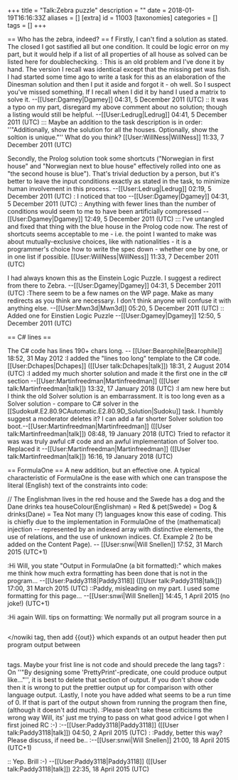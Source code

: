 +++
title = "Talk:Zebra puzzle"
description = ""
date = 2018-01-19T16:16:33Z
aliases = []
[extra]
id = 11003
[taxonomies]
categories = []
tags = []
+++

== Who has the zebra, indeed? ==
f
Firstly, I can't find a solution as stated.  The closed I got sastified all but one condition. It could be logic error on my part, but it would help if a list of all properties of all house as solved can be listed here for doublechecking.
: This is an old problem and I've done it by hand.  The version I recall was identical except that the missing pet was fish.  I had started some time ago to write a task for this as an elaboration of the Dinesman solution and then I put it aside and forgot it - oh well. So I suspect you've missed something. If I recall when I did it by hand I used a matrix to solve it.  --[[User:Dgamey|Dgamey]] 04:31, 5 December 2011 (UTC)
:: It was a typo on my part, disregard my above comment about no solution; though a listing would still be helpful. --[[User:Ledrug|Ledrug]] 04:41, 5 December 2011 (UTC)
::: Maybe an addition to the task description is in order: ''"Additionally, show the solution for all the houses. Optionally, show the soltion is unique."'' What do you think? [[User:WillNess|WillNess]] 11:33, 7 December 2011 (UTC)

Secondly, the Prolog solution took some shortcuts ("Norwegian in first house" and "Norwegian next to blue house" effectively rolled into one as "the second house is blue").  That's trivial deduction by a person, but it's better to leave the input conditions exactly as stated in the task, to minimize human involvement in this process. --[[User:Ledrug|Ledrug]] 02:19, 5 December 2011 (UTC)
: I noticed that too --[[User:Dgamey|Dgamey]] 04:31, 5 December 2011 (UTC)
:: Anything with fewer lines than the number of conditions would seem to me to have been artificially compressed --[[User:Dgamey|Dgamey]] 12:49, 5 December 2011 (UTC)
::: I've untangled and fixed that thing with the blue house in the Prolog code now. The rest of shortcuts seems acceptable to me - i.e. the point I wanted to make was about mutually-exclusive choices, like with nationalities - it is a programmer's choice how to write the spec down - whether one by one, or in one list if possible. [[User:WillNess|WillNess]] 11:33, 7 December 2011 (UTC)

I had always known this as the Einstein Logic Puzzle. I suggest a redirect from there to Zebra.  --[[User:Dgamey|Dgamey]] 04:31, 5 December 2011 (UTC)
:There seem to be a few names on the WP page. Make as many redirects as you think are necessary. I don't think anyone will confuse it with anything else. --[[User:Mwn3d|Mwn3d]] 05:20, 5 December 2011 (UTC)
:: Added one for Einstien Logic Puzzle --[[User:Dgamey|Dgamey]] 12:50, 5 December 2011 (UTC)

== C# lines ==

The C# code has lines 190+ chars long. -- [[User:Bearophile|Bearophile]] 18:52, 31 May 2012
:I added the "lines too long" template to the C# code. [[User:Dchapes|Dchapes]] ([[User talk:Dchapes|talk]]) 18:31, 2 August 2014 (UTC)
:I added my much shorter solution and made it the first one in the c# section --[[User:Martinfreedman|Martinfreedman]] ([[User talk:Martinfreedman|talk]]) 13:32, 17 January 2018 (UTC)
:I am new here but I think the old Solver solution is an embarrassment. It is too long even as a Solver solution - compare to C# solver in the [[Sudoku#.E2.80.9CAutomatic.E2.80.9D_Solution|Sudoku]] task. I humbly suggest a moderator deletes it? I can add a far shorter Solver solution too boot.--[[User:Martinfreedman|Martinfreedman]] ([[User talk:Martinfreedman|talk]]) 08:48, 19 January 2018 (UTC)
Tried to refactor it was was truly awful c# code and an awful implementation of Solver too. Replaced it --[[User:Martinfreedman|Martinfreedman]] ([[User talk:Martinfreedman|talk]]) 16:16, 19 January 2018 (UTC)

== FormulaOne ==
A new addition, but an effective one. A typical characteristic of FormulaOne is the ease with which one can transpose the literal (English) text of the constraints into code: 

// The Englishman lives in the red house and the Swede has a dog and the Dane drinks tea
   houseColour(Englishman) = Red & pet(Swede) = Dog & drinks(Dane) = Tea
Not many (?) languages know this ease of coding. This is chiefly due to the implementation in FormulaOne of the (mathematical) injection -- represented by an indexed array with distinctive elements, the use of relations, and the use of unknown indices. Cf. Example 2 (to be added on the Content Page). -- [[User:snwi|Will Snellen]] 17:52, 31 March 2015 (UTC+1)

:Hi Will, you state "Output in FormulaOne (a bit formatted):" which makes me think how much extra formatting has been done that is not in the program... --[[User:Paddy3118|Paddy3118]] ([[User talk:Paddy3118|talk]]) 17:00, 31 March 2015 (UTC)
::Paddy, misleading on my part. I used some formatting for this page... --[[User:snwi|Will Snellen]] 14:45, 1 April 2015 (no joke!) (UTC+1)

:Hi again Will. tips on formatting: We normally put all program source in a <nowiki>
```formulaone>
```
</nowiki
 tag, then add <nowiki>{{out}}</nowiki> which expands ot an output header then put program output between <nowiki>
```txt

```
</nowiki> tags. Maybe your frist line is not code and should precede the lang tags?
: On ''"By designing some 'PrettyPrint'-predicate, one could produce output like..."'', it is best to delete that section of output. If you don't show code then it is wrong to put the prettier output up for comparison with other language output.
:Lastly, I note you have added what seems to be a run time of 0. If that is part of the output shown from running the program then fine, (although it doesn't add much). 
:Please don't take these criticisms the wrong way Will, its' just me trying to pass on what good advice I got when I first joined RC :-)
:--[[User:Paddy3118|Paddy3118]] ([[User talk:Paddy3118|talk]]) 04:50, 2 April 2015 (UTC)
:
:Paddy, better this way? Please discuss, if need be..
:--[[User:snwi|Will Snellen]] 21:00, 18 April 2015 (UTC+1)

:: Yep. Brill :-)
--[[User:Paddy3118|Paddy3118]] ([[User talk:Paddy3118|talk]]) 22:35, 18 April 2015 (UTC)
